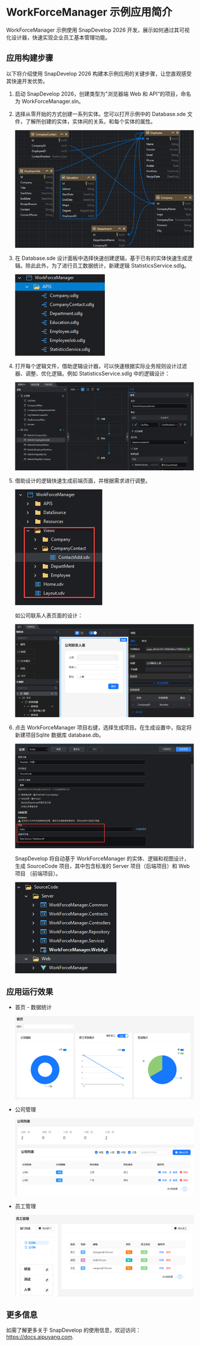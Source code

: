 # WorkForceManager 示例应用简介

WorkForceManager 示例使用 SnapDevelop 2026 开发，展示如何通过其可视化设计器，快速实现企业员工基本管理功能。

## 应用构建步骤

以下将介绍使用 SnapDevelop 2026  构建本示例应用的关键步骤，让您直观感受其快速开发优势。

1. 启动 SnapDevelop 2026，创建类型为"浏览器端 Web 和 API“的项目，命名为 WorkForceManager.sln。

4. 选择从零开始的方式创建一系列实体。您可以打开示例中的 Database.sde 文件，了解所创建的实体，实体间的关系，和每个实体的属性。

   ![image-20250403094150736](Image/image-20250403094150736.png)

5. 在 Database.sde 设计面板中选择快速创建逻辑，基于已有的实体快速生成逻辑。除此此外，为了进行员工数据统计，新建逻辑 StatisticsService.sdlg。

   ![image-20250403095112437](Image/image-20250403095112437.png)

4. 打开每个逻辑文件，借助逻辑设计器，可以快速根据实际业务规则设计过滤器、调整、优化逻辑。例如 StatisticsService.sdlg 中的逻辑设计：

   ![image-20250403095802871](Image/image-20250403095802871.png)

5. 借助设计的逻辑快速生成前端页面，并根据需求进行调整。

   ![image-20250403095934935](Image/image-20250403095934935.png)

   如公司联系人表页面的设计：

   ![image-20250403100101381](Image/image-20250403100101381.png)

6. 点击 WorkForceManager 项目右键，选择生成项目。在生成设置中，指定将新建项目Sqlite 数据库 database.db。

   ![image-20250403100235646](Image/image-20250403100235646.png)

   SnapDevelop 将自动基于 WorkForceManager  的实体、逻辑和视图设计，生成 SourceCode 项目，其中包含标准的 Server 项目（后端项目）和 Web 项目 （前端项目）。

   ![image-20250403100536850](Image/image-20250403100536850.png)

    

## 应用运行效果

- 首页 - 数据统计

  ![image-20250403135209602](\Image\image-20250403135209602.png)

- 公司管理

  ![image-20250403140241098](\Image\image-20250403140241098.png)

- 员工管理

  ![image-20250403140316466](\Image\image-20250403140316466.png)

## 更多信息

如需了解更多关于 SnapDevelop 的使用信息，欢迎访问：https://docs.aipuyang.com.